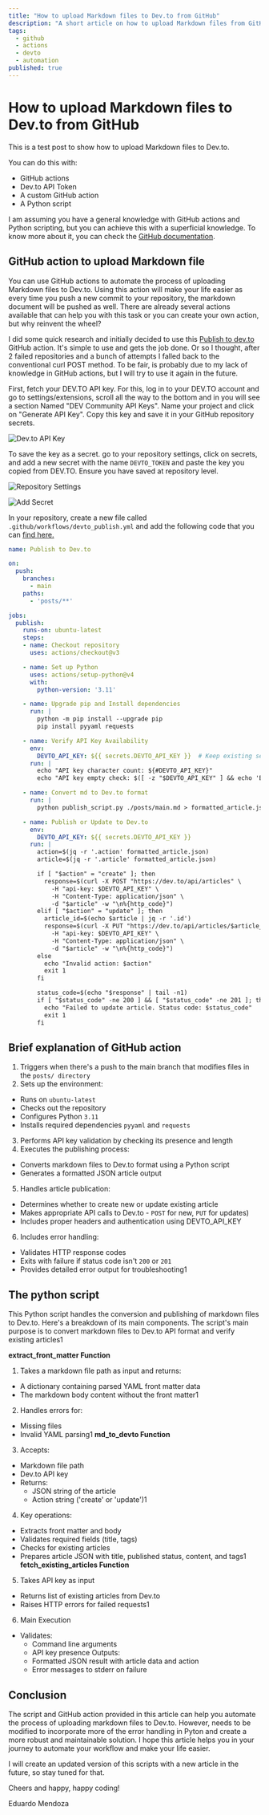 ```yaml
---
title: "How to upload Markdown files to Dev.to from GitHub"
description: "A short article on how to upload Markdown files from GitHub to Dev.to"
tags:
  - github
  - actions
  - devto
  - automation
published: true
---
```


# How to upload Markdown files to Dev.to from GitHub

This is a test post to show how to upload Markdown files to Dev.to.

You can do this with:
- GitHub actions
- Dev.to API Token
- A custom GitHub action
- A Python script

I am assuming you have a general knowledge with GitHub actions and Python scripting, but you can achieve this with a superficial knowledge. To know more about it, you can check the [GitHub documentation](https://docs.github.com/en/actions).

## GitHub action to upload Markdown file

You can use GitHub actions to automate the process of uploading Markdown files to Dev.to. Using this action will make your life easier as every time you push a new commit to your repository, the markdown document will be pushed as well. There are already several actions available that can help you with this task or you can create your own action, but why reinvent the wheel?

I did some quick research and initially decided to use this [Publish to dev.to](https://github.com/marketplace/actions/publish-to-dev-to) GitHub action. It's simple to use and gets the job done. Or so I thought, after 2 failed repositories and a bunch of attempts I falled back to the conventional curl POST method. To be fair, is probably due to my lack of knowledge in GitHub actions, but I will try to use it again in the future.

First, fetch your DEV.TO API key. For this, log in to your DEV.TO account and go to settings/extensions, scroll all the way to the bottom and in you will see a section Named "DEV Community API Keys". Name your project and click on "Generate API Key". Copy this key and save it in your GitHub repository secrets.

![Dev.to API Key](https://github.com/AlexAntartico/devto-publish-test/blob/main/images/Screenshot-2025-01-13-3.png?raw=true)

To save the key as a secret. go to your repository settings, click on secrets, and add a new secret with the name `DEVTO_TOKEN` and paste the key you copied from DEV.TO. Ensure you have saved at repository level.

![Repository Settings](https://github.com/AlexAntartico/devto-publish-test/blob/main/images/Screenshot-2025-01-13.png?raw=true)

![Add Secret](https://github.com/AlexAntartico/devto-publish-test/blob/main/images/Screenshot-2025-01-13-2.png?raw=true)

In your repository, create a new file called `.github/workflows/devto_publish.yml` and add the following code that you can [find here.](https://github.com/AlexAntartico/devto-publish-test/blob/main/.github/workflows/devto_publish.yml)

```yaml
name: Publish to Dev.to

on:
  push:
    branches:
      - main
    paths:
      - 'posts/**'

jobs:
  publish:
    runs-on: ubuntu-latest
    steps:
    - name: Checkout repository
      uses: actions/checkout@v3

    - name: Set up Python
      uses: actions/setup-python@v4
      with:
        python-version: '3.11'

    - name: Upgrade pip and Install dependencies
      run: |
        python -m pip install --upgrade pip
        pip install pyyaml requests

    - name: Verify API Key Availability
      env:
        DEVTO_API_KEY: ${{ secrets.DEVTO_API_KEY }}  # Keep existing secret mapping
      run: |
        echo "API key character count: ${#DEVTO_API_KEY}"
        echo "API key empty check: $([ -z "$DEVTO_API_KEY" ] && echo 'Empty' || echo 'Set')"

    - name: Convert md to Dev.to format
      run: |
        python publish_script.py ./posts/main.md > formatted_article.json

    - name: Publish or Update to Dev.to
      env:
        DEVTO_API_KEY: ${{ secrets.DEVTO_API_KEY }}
      run: |
        action=$(jq -r '.action' formatted_article.json)
        article=$(jq -r '.article' formatted_article.json)

        if [ "$action" = "create" ]; then
          response=$(curl -X POST "https://dev.to/api/articles" \
            -H "api-key: $DEVTO_API_KEY" \
            -H "Content-Type: application/json" \
            -d "$article" -w "\n%{http_code}")
        elif [ "$action" = "update" ]; then
          article_id=$(echo $article | jq -r '.id')
          response=$(curl -X PUT "https://dev.to/api/articles/$article_id" \
            -H "api-key: $DEVTO_API_KEY" \
            -H "Content-Type: application/json" \
            -d "$article" -w "\n%{http_code}")
        else
          echo "Invalid action: $action"
          exit 1
        fi

        status_code=$(echo "$response" | tail -n1)
        if [ "$status_code" -ne 200 ] && [ "$status_code" -ne 201 ]; then
          echo "Failed to update article. Status code: $status_code"
          exit 1
        fi
```

## Brief explanation of GitHub action

1. Triggers when there's a push to the main branch that modifies files in the `posts/ directory`
2. Sets up the environment:
  - Runs on `ubuntu-latest`
  - Checks out the repository
  - Configures Python `3.11`
  - Installs required dependencies `pyyaml` and `requests`
3. Performs API key validation by checking its presence and length
4. Executes the publishing process:
  - Converts markdown files to Dev.to format using a Python script
  - Generates a formatted JSON article output
5. Handles article publication:
  - Determines whether to create new or update existing article
  - Makes appropriate API calls to Dev.to - `POST` for new, `PUT` for updates)
  - Includes proper headers and authentication using DEVTO_API_KEY
6. Includes error handling:
  - Validates HTTP response codes
  - Exits with failure if status code isn't `200` or `201`
  - Provides detailed error output for troubleshooting1

## The python script

This Python script handles the conversion and publishing of markdown files to Dev.to. Here's a breakdown of its main components. The script's main purpose is to convert markdown files to Dev.to API format and verify existing articles1

**extract_front_matter Function**
1. Takes a markdown file path as input and returns:
  - A dictionary containing parsed YAML front matter data
  - The markdown body content without the front matter1
2. Handles errors for:
  - Missing files
  - Invalid YAML parsing1
**md_to_devto Function**
3. Accepts:
  - Markdown file path
  - Dev.to API key
  - Returns:
    - JSON string of the article
    - Action string ('create' or 'update')1
4. Key operations:
  - Extracts front matter and body
  - Validates required fields (title, tags)
  - Checks for existing articles
  - Prepares article JSON with title, published status, content, and tags1
**fetch_existing_articles Function**
5. Takes API key as input
  - Returns list of existing articles from Dev.to
  - Raises HTTP errors for failed requests1
6. Main Execution
  - Validates:
    - Command line arguments
    - API key presence
  Outputs:
    - Formatted JSON result with article data and action
    - Error messages to stderr on failure

## Conclusion

The script and GitHub action provided in this article can help you automate the process of uploading markdown files to Dev.to. However, needs to be modified to incorporate more of the error handling in Pyton and create a more robust and maintainable solution. I hope this article helps you in your journey to automate your workflow and make your life easier.

I will create an updated version of this scripts with a new article in the future, so stay tuned for that.

Cheers and happy, happy coding!

Eduardo Mendoza
